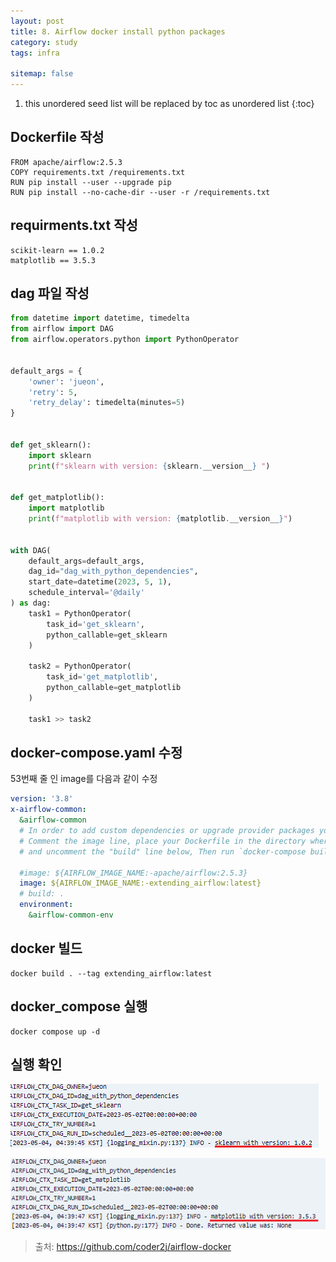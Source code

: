 ```yaml
---
layout: post
title: 8. Airflow docker install python packages
category: study
tags: infra

sitemap: false
---
```

1. this unordered seed list will be replaced by toc as unordered list
{:toc}




## Dockerfile 작성
```
FROM apache/airflow:2.5.3
COPY requirements.txt /requirements.txt
RUN pip install --user --upgrade pip
RUN pip install --no-cache-dir --user -r /requirements.txt
```
## requirments.txt 작성
```
scikit-learn == 1.0.2
matplotlib == 3.5.3
```

## dag 파일 작성

```py
from datetime import datetime, timedelta
from airflow import DAG
from airflow.operators.python import PythonOperator


default_args = {
    'owner': 'jueon',
    'retry': 5,
    'retry_delay': timedelta(minutes=5)
}


def get_sklearn():
    import sklearn
    print(f"sklearn with version: {sklearn.__version__} ")


def get_matplotlib():
    import matplotlib
    print(f"matplotlib with version: {matplotlib.__version__}")


with DAG(
    default_args=default_args,
    dag_id="dag_with_python_dependencies",
    start_date=datetime(2023, 5, 1),
    schedule_interval='@daily'
) as dag:
    task1 = PythonOperator(
        task_id='get_sklearn',
        python_callable=get_sklearn
    )
    
    task2 = PythonOperator(
        task_id='get_matplotlib',
        python_callable=get_matplotlib
    )

    task1 >> task2

```
## docker-compose.yaml 수정
53번째 줄 인 image를 다음과 같이 수정
```yaml
version: '3.8'
x-airflow-common:
  &airflow-common
  # In order to add custom dependencies or upgrade provider packages you can use your extended image.
  # Comment the image line, place your Dockerfile in the directory where you placed the docker-compose.yaml
  # and uncomment the "build" line below, Then run `docker-compose build` to build the images.

  #image: ${AIRFLOW_IMAGE_NAME:-apache/airflow:2.5.3} 
  image: ${AIRFLOW_IMAGE_NAME:-extending_airflow:latest} 
  # build: .
  environment:
    &airflow-common-env
```
## docker 빌드
```
docker build . --tag extending_airflow:latest
```
## docker_compose 실행
```
docker compose up -d
``` 
## 실행 확인
  
![](/assets/img/post/airflow_docker_install/docker1.png)  

![](/assets/img/post/airflow_docker_install/docker2.png)

>출처: <https://github.com/coder2j/airflow-docker>
